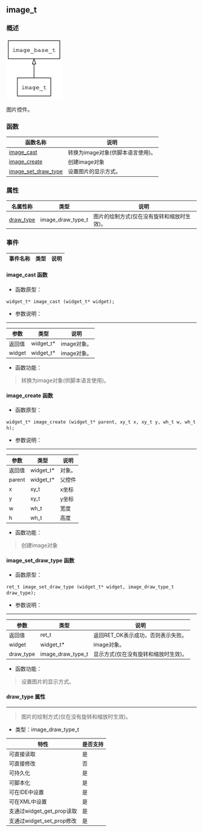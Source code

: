 ## image\_t
### 概述
![image](images/image_t_0.png)

 图片控件。
### 函数
<p id="image_t_methods">

| 函数名称 | 说明 | 
| -------- | ------------ | 
| <a href="#image_t_image_cast">image\_cast</a> | 转换为image对象(供脚本语言使用)。 |
| <a href="#image_t_image_create">image\_create</a> | 创建image对象 |
| <a href="#image_t_image_set_draw_type">image\_set\_draw\_type</a> | 设置图片的显示方式。 |
### 属性
<p id="image_t_properties">

| 名属性称 | 类型 | 说明 | 
| -------- | ----- | ------------ | 
| <a href="#image_t_draw_type">draw\_type</a> | image_draw_type_t | 图片的绘制方式(仅在没有旋转和缩放时生效)。 |
### 事件
<p id="image_t_events">

| 事件名称 | 类型  | 说明 | 
| -------- | ----- | ------- | 
#### image\_cast 函数
* 函数原型：

```
widget_t* image_cast (widget_t* widget);
```

* 参数说明：

-----------------------

| 参数 | 类型 | 说明 |
| -------- | ----- | --------- |
| 返回值 | widget\_t* | image对象。 |
| widget | widget\_t* | image对象。 |
* 函数功能：

> <p id="image_t_image_cast"> 转换为image对象(供脚本语言使用)。



#### image\_create 函数
* 函数原型：

```
widget_t* image_create (widget_t* parent, xy_t x, xy_t y, wh_t w, wh_t h);
```

* 参数说明：

-----------------------

| 参数 | 类型 | 说明 |
| -------- | ----- | --------- |
| 返回值 | widget\_t* | 对象。 |
| parent | widget\_t* | 父控件 |
| x | xy\_t | x坐标 |
| y | xy\_t | y坐标 |
| w | wh\_t | 宽度 |
| h | wh\_t | 高度 |
* 函数功能：

> <p id="image_t_image_create"> 创建image对象



#### image\_set\_draw\_type 函数
* 函数原型：

```
ret_t image_set_draw_type (widget_t* widget, image_draw_type_t draw_type);
```

* 参数说明：

-----------------------

| 参数 | 类型 | 说明 |
| -------- | ----- | --------- |
| 返回值 | ret\_t | 返回RET\_OK表示成功，否则表示失败。 |
| widget | widget\_t* | image对象。 |
| draw\_type | image\_draw\_type\_t | 显示方式(仅在没有旋转和缩放时生效)。 |
* 函数功能：

> <p id="image_t_image_set_draw_type"> 设置图片的显示方式。



#### draw\_type 属性
-----------------------
> <p id="image_t_draw_type"> 图片的绘制方式(仅在没有旋转和缩放时生效)。


* 类型：image\_draw\_type\_t

| 特性 | 是否支持 |
| -------- | ----- |
| 可直接读取 | 是 |
| 可直接修改 | 否 |
| 可持久化   | 是 |
| 可脚本化   | 是 |
| 可在IDE中设置 | 是 |
| 可在XML中设置 | 是 |
| 支通过widget_get_prop读取 | 是 |
| 支通过widget_set_prop修改 | 是 |
